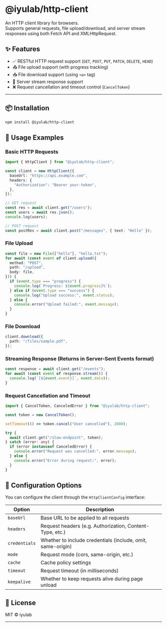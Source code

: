 # @iyulab/http-client

An HTTP client library for browsers.  
Supports general requests, file upload/download, and server stream responses using both Fetch API and XMLHttpRequest.

## ✨ Features

- ✅ RESTful HTTP request support (`GET`, `POST`, `PUT`, `PATCH`, `DELETE`, `HEAD`)
- 📤 File upload support (with progress tracking)
- 📥 File download support (using `<a>` tag)
- 🔁 Server stream response support
- ❌ Request cancellation and timeout control (`CancelToken`)

---

## 📦 Installation

```bash
npm install @iyulab/http-client
```

## 🚀 Usage Examples

### Basic HTTP Requests
```typescript
import { HttpClient } from "@iyulab/http-client";

const client = new HttpClient({
  baseUrl: "https://api.example.com",
  headers: {
    "Authorization": "Bearer your-token",
  },
});

// GET request
const res = await client.get("/users");
const users = await res.json();
console.log(users);

// POST request
const postRes = await client.post("/messages", { text: "Hello" });
```

### File Upload
```typescript
const file = new File(["hello"], "hello.txt");
for await (const event of client.upload({
  method: "POST",
  path: "/upload",
  body: file,
})) {
  if (event.type === "progress") {
    console.log(`Progress: ${event.progress}%`);
  } else if (event.type === "success") {
    console.log("Upload success:", event.status);
  } else {
    console.error("Upload failed:", event.message);
  }
}
```

### File Download
```typescript
client.download({
  path: "/files/sample.pdf",
});
```

### Streaming Response (Returns in Server-Sent Events format)
```typescript
const response = await client.get("/events");
for await (const event of response.stream()) {
  console.log(`[${event.event}]`, event.data));
}
```

### Request Cancellation and Timeout
```typescript
import { CancelToken, CanceledError } from "@iyulab/http-client";

const token = new CancelToken();

setTimeout(() => token.cancel("User cancelled"), 2000);

try {
  await client.get("/slow-endpoint", token);
} catch (error: any) {
  if (error instanceof CanceledError) {
    console.error("Request was cancelled:", error.message);
  } else {
    console.error("Error during request:", error);
  }
}
```

## 🔧 Configuration Options
You can configure the client through the `HttpClientConfig` interface:

| Option | Description |
| ------ | ----------- |
| `baseUrl` | Base URL to be applied to all requests |
| `headers` | Request headers (e.g. Authorization, Content-Type, etc.) |
| `credentials` | Whether to include credentials (include, omit, same-origin) |
| `mode` | Request mode (cors, same-origin, etc.) |
| `cache` | Cache policy settings |
| `timeout` | Request timeout (in milliseconds) |
| `keepalive` | Whether to keep requests alive during page unload |

## 📄 License
MIT © iyulab

---
